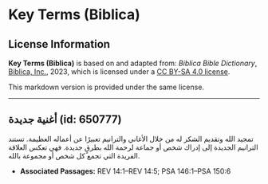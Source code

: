 # Key Terms (Biblica)

## License Information

**Key Terms (Biblica)** is based on and adapted from: _Biblica Bible Dictionary_, [Biblica, Inc.](https://www.biblica.com/), 2023, which is licensed under a [CC BY-SA 4.0 license](https://creativecommons.org/licenses/by-sa/4.0/legalcode.en).

This markdown version is provided under the same license.



--------------------------------

## أغنية جديدة (id: 650777)

تمجيد الله وتقديم الشكر له من خلال الأغاني والترانيم تعبيرًا عن أعماله العظيمة. تستند الترانيم الجديدة إلى إدراك شخص أو جماعة لرحمة الله بطرقٍ جديدة. فهي تعكس العلاقة الفريدة التي تجمع كل شخص أو مجموعة بالله.

* **Associated Passages:** REV 14:1–REV 14:5; PSA 146:1–PSA 150:6

